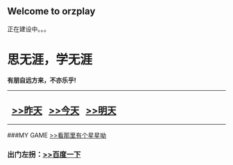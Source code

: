 ## Welcome to orzplay

正在建设中。。。
<html>
<head>
<meta charset="utf-8">
<title>思无涯的主页</title>
</head>

<body>
<h1>思无涯，学无涯</h1> 
<b>有朋自远方来，不亦乐乎!</b><hr/><h2>
&nbsp;&nbsp;<a href="html\news.html">>>昨天</a>
&nbsp;&nbsp;<a href="html\my.html">>>今天</a>
&nbsp;&nbsp;<a href="html\study.html">>>明天</a>
</h2><hr/>

###MY GAME
<a href="game\first game\start_project-release-signed.apk">>>看那里有个星星呦</a>

<h3>出门左拐：<a href="http://www.baidu.com">>>百度一下</a>
</h3>
</body>
</html>
